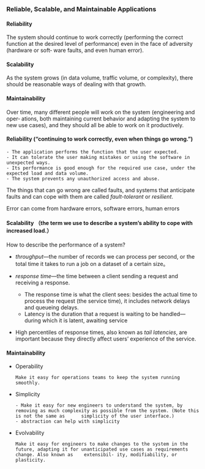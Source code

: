 ### Reliable, Scalable, and Maintainable Applications


#### Reliability
The system should continue to work correctly (performing the correct function at the desired level of performance) even in the face of adversity (hardware or soft‐ ware faults, and even human error).
#### Scalability
As the system grows (in data volume, traffic volume, or complexity), there should be reasonable ways of dealing with that growth.
#### Maintainability
Over time, many different people will work on the system (engineering and oper‐ ations, both maintaining current behavior and adapting the system to new use cases), and they should all be able to work on it productively. 

#### Reliability (“continuing to work correctly, even when things go wrong.”)
    - The application performs the function that the user expected.
    - It can tolerate the user making mistakes or using the software in unexpected ways.
    - Its performance is good enough for the required use case, under the expected load and data volume.
    - The system prevents any unauthorized access and abuse.
  
The things that can go wrong are called faults, and systems that anticipate faults and can cope with them are called *fault-tolerant* or *resilient*.
   
   Error can come from hardware errors, software errors, human errors
   
   
#### Scalability （the term we use to describe a system’s ability to cope with increased load.）
How to describe the performance of a system?


  - *throughput*—the number of records we can process per second, or the total time it takes to run a job on a dataset of a certain size。
  - *response time*—the time between a client sending a request and receiving a response.
      - The response time is what the client sees: besides the actual time to process the request (the service time), it includes network delays and queueing delays. 
      - Latency is the duration that a request is waiting to be handled—during which it is latent, awaiting service
      
  - High percentiles of response times, also known as *tail latencies*, are important because they directly affect users’ experience of the service. 
      
#### Maintainability
  - Operability
  
        Make it easy for operations teams to keep the system running smoothly.
  - Simplicity
  
        - Make it easy for new engineers to understand the system, by removing as much complexity as possible from the system. (Note this is not the same as      simplicity of the user interface.)
        - abstraction can help with simplicity
        
  - Evolvability
  
        Make it easy for engineers to make changes to the system in the future, adapting it for unanticipated use cases as requirements change. Also known as    extensibil‐ ity, modifiability, or plasticity.
